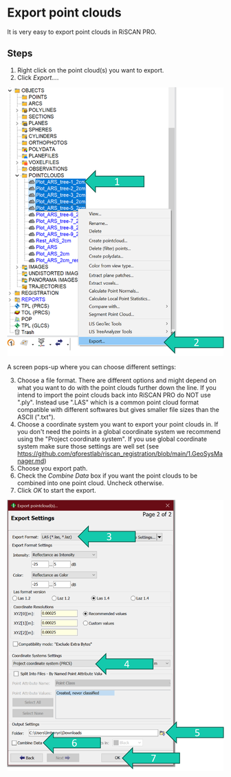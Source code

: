 # Export point clouds
It is very easy to export point clouds in RiSCAN PRO.

## Steps
1. Right click on the point cloud(s) you want to export.
2. Click *Export...*.

![installation-0](./img/3_export-0.png)

A screen pops-up where you can choose different settings:

3. Choose a file format. There are different options and might depend on what you want to do with the point clouds further down the line. If you intend to import the point clouds back into RiSCAN PRO do NOT use ".ply". Instead use ".LAS" which is a common point cloud format compatible with different softwares but gives smaller file sizes than the ASCII (".txt"). 
4. Choose a coordinate system you want to export your point clouds in. If you don't need the points in a global coordinate system we recommend using the "Project coordinate system". If you use global coordinate system make sure those settings are well set (see https://github.com/qforestlab/riscan_registration/blob/main/1.GeoSysManager.md)
5. Choose you export path.
6. Check the *Combine Data* box if you want the point clouds to be combined into one point cloud. Uncheck otherwise.
7. Click *OK* to start the export.

![installation-0](./img/3_export-1.png)